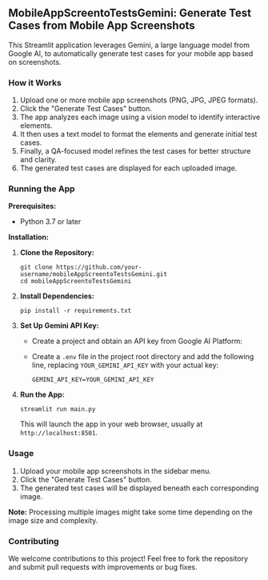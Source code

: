 
## MobileAppScreentoTestsGemini: Generate Test Cases from Mobile App Screenshots

This Streamlit application leverages Gemini, a large language model from Google AI, to automatically generate test cases for your mobile app based on screenshots.

### How it Works

1.  Upload one or more mobile app screenshots (PNG, JPG, JPEG formats).
2.  Click the "Generate Test Cases" button.
3.  The app analyzes each image using a vision model to identify interactive elements.
4.  It then uses a text model to format the elements and generate initial test cases.
5.  Finally, a QA-focused model refines the test cases for better structure and clarity.
6.  The generated test cases are displayed for each uploaded image.

### Running the App

**Prerequisites:**

-   Python 3.7 or later

**Installation:**

1.  **Clone the Repository:**
    
    
    
    ```
    git clone https://github.com/your-username/mobileAppScreentoTestsGemini.git
    cd mobileAppScreentoTestsGemini
    ```
    
    
2.  **Install Dependencies:**
    
    
    
    ```
    pip install -r requirements.txt 
    ```
    
    
3.  **Set Up Gemini API Key:**
    
    -   Create a project and obtain an API key from Google AI Platform: 
        
    -   Create a `.env` file in the project root directory and add the following line, replacing `YOUR_GEMINI_API_KEY` with your actual key:
        
        ```
        GEMINI_API_KEY=YOUR_GEMINI_API_KEY  
        ```
        
4.  **Run the App:**
  
    
    ```
    streamlit run main.py   
    ```
    
    
    This will launch the app in your web browser, usually at `http://localhost:8501`.
    

### Usage

1.  Upload your mobile app screenshots in the sidebar menu.
2.  Click the "Generate Test Cases" button.
3.  The generated test cases will be displayed beneath each corresponding image.

**Note:** Processing multiple images might take some time depending on the image size and complexity.

### Contributing

We welcome contributions to this project! Feel free to fork the repository and submit pull requests with improvements or bug fixes.
